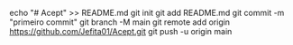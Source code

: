 echo "# Acept" >> README.md 
git init 
git add README.md 
git commit -m "primeiro commit" 
git branch -M main 
git remote add origin https://github.com/Jefita01/Acept.git
 git push -u origin main
